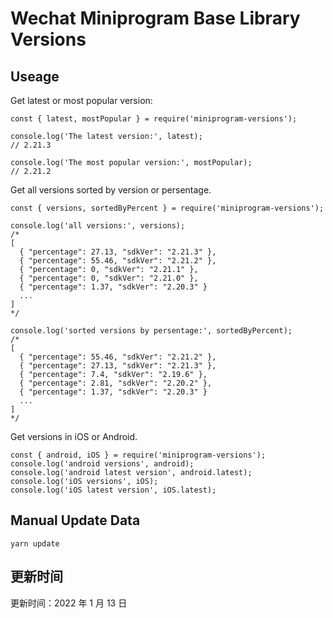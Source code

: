 
# Wechat Miniprogram Base Library Versions

## Useage

Get latest or most popular version:

```;
const { latest, mostPopular } = require('miniprogram-versions');

console.log('The latest version:', latest);
// 2.21.3

console.log('The most popular version:', mostPopular);
// 2.21.2

```

Get all versions sorted by version or persentage.

```
const { versions, sortedByPercent } = require('miniprogram-versions');

console.log('all versions:', versions);
/*
[
  { "percentage": 27.13, "sdkVer": "2.21.3" },
  { "percentage": 55.46, "sdkVer": "2.21.2" },
  { "percentage": 0, "sdkVer": "2.21.1" },
  { "percentage": 0, "sdkVer": "2.21.0" },
  { "percentage": 1.37, "sdkVer": "2.20.3" }
  ...
]
*/

console.log('sorted versions by persentage:', sortedByPercent);
/*
[
  { "percentage": 55.46, "sdkVer": "2.21.2" },
  { "percentage": 27.13, "sdkVer": "2.21.3" },
  { "percentage": 7.4, "sdkVer": "2.19.6" },
  { "percentage": 2.81, "sdkVer": "2.20.2" },
  { "percentage": 1.37, "sdkVer": "2.20.3" }
  ...
]
*/
```

Get versions in iOS or Android.

```
const { android, iOS } = require('miniprogram-versions');
console.log('android versions', android);
console.log('android latest version', android.latest);
console.log('iOS versions', iOS);
console.log('iOS latest version', iOS.latest);
```

## Manual Update Data

```
yarn update
```

## 更新时间

更新时间：2022 年 1 月 13 日
